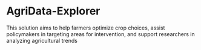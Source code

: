 # AgriData-Explorer
 This solution aims to help farmers optimize crop choices, assist policymakers in targeting areas for intervention, and support researchers in analyzing agricultural trends

